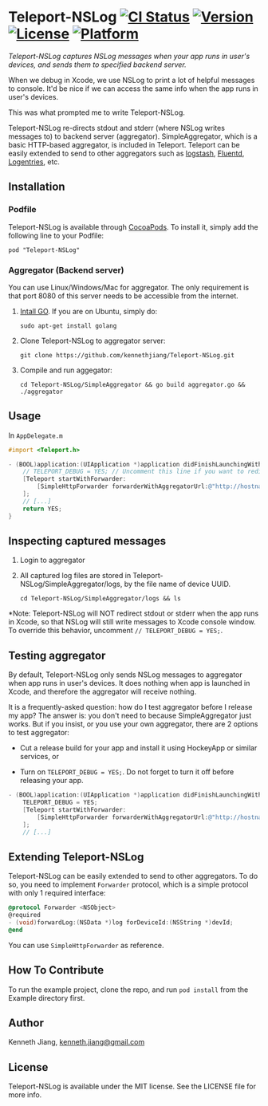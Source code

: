 Teleport-NSLog [![CI Status](http://img.shields.io/travis/kennethjiang/Teleport-NSLog.svg?style=flat)](https://travis-ci.org/kennethjiang/Teleport-NSLog) [![Version](https://img.shields.io/cocoapods/v/Teleport-NSLog.svg?style=flat)](http://cocoadocs.org/docsets/Teleport-NSLog) [![License](https://img.shields.io/cocoapods/l/Teleport-NSLog.svg?style=flat)](http://cocoadocs.org/docsets/Teleport-NSLog) [![Platform](https://img.shields.io/cocoapods/p/Teleport-NSLog.svg?style=flat)](http://cocoadocs.org/docsets/Teleport-NSLog)
===============

*Teleport-NSLog captures NSLog messages when your app runs in user's devices, and sends them to specified backend server.*

When we debug in Xcode, we use NSLog to print a lot of helpful messages to console. It'd be nice if we can access the same info when the app runs in user's devices.

This was what prompted me to write Teleport-NSLog.

Teleport-NSLog re-directs stdout and stderr (where NSLog writes messages to) to backend server (aggregator). SimpleAggregator, which is a basic HTTP-based aggregator, is included in Teleport. Teleport can be easily extended to send to other aggregators such as [logstash](http://logstash.net/), [Fluentd](http://www.fluentd.org/), [Logentries](https://logentries.com), etc.

Installation
--------------

### Podfile

Teleport-NSLog is available through [CocoaPods](http://cocoapods.org). To install it, simply add the following line to your Podfile:

    pod "Teleport-NSLog"

### Aggregator (Backend server)

You can use Linux/Windows/Mac for aggregator. The only requirement is that port 8080 of this server needs to be accessible from the internet.

1. [Intall GO](https://golang.org/doc/install). If you are on Ubuntu, simply do:

    `sudo apt-get install golang`

2. Clone Teleport-NSLog to aggregator server:

    `git clone https://github.com/kennethjiang/Teleport-NSLog.git`

3. Compile and run aggegator:

    `cd Teleport-NSLog/SimpleAggregator && go build aggregator.go && ./aggregator`

Usage
--------------

In `AppDelegate.m`

```objective-c
#import <Teleport.h>

- (BOOL)application:(UIApplication *)application didFinishLaunchingWithOptions:(NSDictionary *)launchOptions {
    // TELEPORT_DEBUG = YES; // Uncomment this line if you want to redirect NSLog even in Xcode
    [Teleport startWithForwarder:
        [SimpleHttpForwarder forwarderWithAggregatorUrl:@"http://hostname_or_ip_addr.of.your.server:8080/"]
    ];
    // [...]
    return YES;
}
```

Inspecting captured messages
----------------

1. Login to aggregator

2. All captured log files are stored in Teleport-NSLog/SimpleAggregator/logs, by the file name of device UUID.

    `cd Teleport-NSLog/SimpleAggregator/logs && ls`

*Note: Teleport-NSLog will NOT redirect stdout or stderr when the app runs in Xcode, so that NSLog will still write messages to Xcode console window. To override this behavior, uncomment `// TELEPORT_DEBUG = YES;`.

Testing aggregator
----------------

By default, Teleport-NSLog only sends NSLog messages to aggregator when app runs in user's devices. It does nothing when app is launched in Xcode, and therefore the aggregator will receive nothing.

It is a frequently-asked question: how do I test aggregator before I release my app? The answer is: you don't need to because SimpleAggregator just works. But if you insist, or you use your own aggregator, there are 2 options to test aggregator:

- Cut a release build for your app and install it using HockeyApp or similar services, or

- Turn on `TELEPORT_DEBUG = YES;`. Do not forget to turn it off before releasing your app.

```objective-c
- (BOOL)application:(UIApplication *)application didFinishLaunchingWithOptions:(NSDictionary *)launchOptions {
    TELEPORT_DEBUG = YES;
    [Teleport startWithForwarder:
        [SimpleHttpForwarder forwarderWithAggregatorUrl:@"http://hostname_or_ip_addr.of.your.server:8080/"]
    ];
    // [...]
```

Extending Teleport-NSLog
-------------------

Teleport-NSLog can be easily extended to send to other aggregators. To do so, you need to implement `Forwarder` protocol, which is a simple protocol with only 1 required interface:

```objective-c
@protocol Forwarder <NSObject>
@required
- (void)forwardLog:(NSData *)log forDeviceId:(NSString *)devId;
@end
```

You can use `SimpleHttpForwarder` as reference.

How To Contribute
------------------

To run the example project, clone the repo, and run `pod install` from the Example directory first.

Author
-----------------

Kenneth Jiang, kenneth.jiang@gmail.com

License
-----------------

Teleport-NSLog is available under the MIT license. See the LICENSE file for more info.


